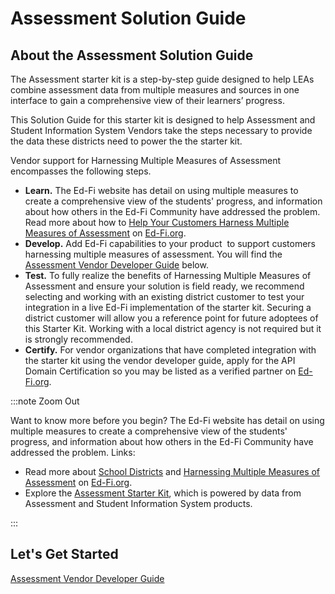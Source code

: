 # Assessment Solution Guide

## About the Assessment Solution Guide

The Assessment starter kit is a step-by-step guide designed to help LEAs combine
assessment data from multiple measures and sources in one interface to gain a
comprehensive view of their learners’ progress.

This Solution Guide for this starter kit is designed to help Assessment and
Student Information System Vendors take the steps necessary to provide the data
these districts need to power the the starter kit.

Vendor support for Harnessing Multiple Measures of Assessment encompasses the
following steps.

* **Learn.** The Ed-Fi website has detail on using multiple measures to create a
    comprehensive view of the students' progress, and information about how
    others in the Ed-Fi Community have addressed the problem. Read more about
    how to [Help Your Customers Harness Multiple Measures of
    Assessment](https://www.ed-fi.org//solution-guides/help-your-customers-harness-multiple-measures-of-assessment/)
    on [Ed-Fi.org](https://www.ed-fi.org).
* **Develop.** Add Ed-Fi capabilities to your product  to support customers
    harnessing multiple measures of assessment. You will find the [Assessment
    Vendor Developer Guide](./readme.md)
    below.
* **Test.** To fully realize the benefits of Harnessing Multiple Measures of
    Assessment and ensure your solution is field ready, we recommend selecting
    and working with an existing district customer to test your integration in a
    live Ed-Fi implementation of the starter kit. Securing a district customer
    will allow you a reference point for future adoptees of this Starter Kit.
    Working with a local district agency is not required but it is strongly
    recommended.
* **Certify.** For vendor organizations that have completed integration with the
    starter kit using the vendor developer guide, apply for the API Domain
    Certification so you may be listed as a verified partner on
    [Ed-Fi.org](http://Ed-Fi.org).

:::note Zoom Out

Want to know more before you begin? The Ed-Fi website has detail on using
multiple measures to create a comprehensive view of the students' progress, and
information about how others in the Ed-Fi Community have addressed the problem.
Links:

* Read more about [School
  Districts](https://www.ed-fi.org/how-to-use-ed-fi/school-districts/) and
  [Harnessing Multiple Measures of
  Assessment](https://www.ed-fi.org/how-to-use-ed-fi/harness-the-power-of-assessment-data)
  on [Ed-Fi.org](http://Ed-Fi.org).
* Explore the [Assessment Starter
  Kit](https://edfi.atlassian.net/wiki/spaces/SK/pages/21999134/Assessment+Starter+Kit),
  which is powered by data from Assessment and Student Information System
  products.

:::

## Let's Get Started

[Assessment Vendor Developer Guide](./get-started.md)
